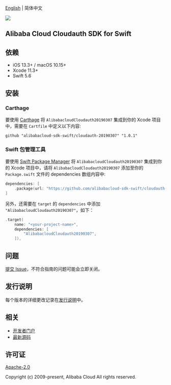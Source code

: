 [English](README.md) | 简体中文

![](https://aliyunsdk-pages.alicdn.com/icons/AlibabaCloud.svg)

## Alibaba Cloud Cloudauth SDK for Swift

## 依赖

- iOS 13.3+ / macOS 10.15+
- Xcode 11.3+
- Swift 5.6

## 安装

### Carthage

要使用 [Carthage](https://github.com/Carthage/Carthage) 将 `AlibabacloudCloudauth20190307` 集成到你的 Xcode 项目中，需要在 `Cartfile` 中定义以下内容:

```ogdl
github "alibabacloud-sdk-swift/cloudauth-20190307" "1.0.1"
```

### Swift 包管理工具

要使用 [Swift Package Manager](https://swift.org/package-manager/) 将 `AlibabacloudCloudauth20190307` 集成到你的 Xcode 项目中，请将 `AlibabacloudCloudauth20190307` 添加至你的 `Package.swift` 文件的 dependencies 数组内容中:

```swift
dependencies: [
    .package(url: "https://github.com/alibabacloud-sdk-swift/cloudauth-20190307.git", from: "1.0.1")
]
```

另外，还需要在 `target` 的 `dependencies` 中添加 `"AlibabacloudCloudauth20190307"`，如下：

```swift
.target(
    name: "<your-project-name>",
    dependencies: [
        "AlibabacloudCloudauth20190307",
    ]),
```

## 问题

[提交 Issue](https://github.com/alibabacloud-sdk-swift/cloudauth-20190307/issues/new)，不符合指南的问题可能会立即关闭。

## 发行说明

每个版本的详细更改记录在[发行说明](./ChangeLog.txt)中。

## 相关

* [开发者门户](https://next.api.aliyun.com/home)
* [最新源码](https://github.com/alibabacloud-sdk-swift/cloudauth-20190307)

## 许可证

[Apache-2.0](http://www.apache.org/licenses/LICENSE-2.0)

Copyright (c) 2009-present, Alibaba Cloud All rights reserved.
